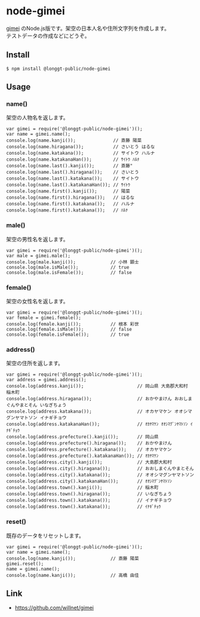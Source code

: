 node-gimei
=========================

[gimei](https://github.com/willnet/gimei) のNode.js版です。架空の日本人名や住所文字列を作成します。  
テストデータの作成などにどうぞ。

Install
---------

    $ npm install @longgt-public/node-gimei

Usage
--------------

### name()

架空の人物名を返します。

    var gimei = require('@longgt-public/node-gimei')();
    var name = gimei.name();
    console.log(name.kanji());              // 斎藤 陽菜
    console.log(name.hiragana());           // さいとう はるな
    console.log(name.katakana());           // サイトウ ハルナ
    console.log(name.katakanaHan());        // ｻｲﾄｳ ﾊﾙﾅ
    console.log(name.last().kanji());       // 斎藤"
    console.log(name.last().hiragana());    // さいとう
    console.log(name.last().katakana());    // サイトウ
    console.log(name.last().katakanaHan()); // ｻｲﾄｳ  
    console.log(name.first().kanji());      // 陽菜
    console.log(name.first().hiragana());   // はるな
    console.log(name.first().katakana());   // ハルナ
    console.log(name.first().katakana());   // ﾊﾙﾅ
    
### male()

架空の男性名を返します。

    var gimei = require('@longgt-public/node-gimei')();
    var male = gimei.male();
    console.log(male.kanji());             // 小林 顕士
    console.log(male.isMale());            // true
    console.log(male.isFemale());          // false

### female()

架空の女性名を返します。

    var gimei = require('@longgt-public/node-gimei')();
    var female = gimei.female(); 
    console.log(female.kanji());           // 根本 彩世
    console.log(female.isMale());          // false
    console.log(female.isFemale());        // true

### address()

架空の住所を返します。

    var gimei = require('@longgt-public/node-gimei')();
    var address = gimei.address();
    console.log(address.kanji());                    // 岡山県 大島郡大和村 稲木町
    console.log(address.hiragana());                 // おかやまけん おおしまぐんやまとそん いなぎちょう
    console.log(address.katakana());                 // オカヤマケン オオシマグンヤマトソン イナギチョウ
    console.log(address.katakanaHan());              // ｵｶﾔﾏｹﾝ ｵｵｼﾏｸﾞﾝﾔﾏﾄｿﾝ ｲﾅｷﾞﾁｮｳ
    console.log(address.prefecture().kanji());       // 岡山県
    console.log(address.prefecture().hiragana());    // おかやまけん
    console.log(address.prefecture().katakana());    // オカヤマケン
    console.log(address.prefecture().katakanaHan()); // ｵｶﾔﾏｹﾝ    
    console.log(address.city().kanji());             // 大島郡大和村
    console.log(address.city().hiragana());          // おおしまぐんやまとそん
    console.log(address.city().katakana());          // オオシマグンヤマトソン
    console.log(address.city().katakanaHan());       // ｵｵｼﾏｸﾞﾝﾔﾏﾄｿﾝ    
    console.log(address.town().kanji());             // 稲木町
    console.log(address.town().hiragana());          // いなぎちょう
    console.log(address.town().katakana());          // イナギチョウ
    console.log(address.town().katakana());          // ｲﾅｷﾞﾁｮｳ
    
### reset()

既存のデータをリセットします。

    var gimei = require('@longgt-public/node-gimei')();
    var name = gimei.name();
    console.log(name.kanji());             // 斎藤 陽菜
    gimei.reset();
    name = gimei.name();
    console.log(name.kanji());             // 高橋 由佳

Link
------

* https://github.com/willnet/gimei

